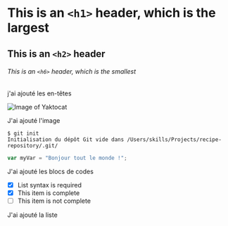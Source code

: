 # This is an `<h1>` header, which is the largest

## This is an `<h2>` header

###### This is an `<h6>` header, which is the smallest

j'ai ajouté les en-têtes


![Image of Yaktocat](https://octodex.github.com/images/yaktocat.png)

J'ai ajouté l'image

```
$ git init
Initialisation du dépôt Git vide dans /Users/skills/Projects/recipe-repository/.git/
```

``` javascript
var myVar = "Bonjour tout le monde !";
```

J'ai ajouté les blocs de codes

- [x] List syntax is required
- [x] This item is complete
- [ ] This item is not complete

J'ai ajouté la liste
